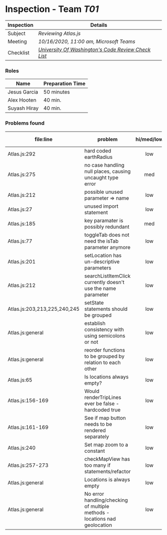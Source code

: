 # Inspection - Team *T01* 
 
| Inspection | Details |
| ----- | ----- |
| Subject | *Reviewing Atlas.js* |
| Meeting | *10/16/2020, 11:00 am, Microsoft Teams* |
| Checklist | *[University Of Washington's Code Review Check List](https://www.google.com/url?sa=t&rct=j&q=&esrc=s&source=web&cd=&ved=2ahUKEwilifury7TsAhXaGM0KHTllA_oQFjAGegQIARAC&url=https%3A%2F%2Fcourses.cs.washington.edu%2Fcourses%2Fcse403%2F12wi%2Fsections%2F12wi_code_review_checklist.pdf&usg=AOvVaw1FYJUky_S6za5HoAUkwXai)* |

### Roles

| Name | Preparation Time |
| ---- | ---- |
|Jesus Garcia| 50 minutes |
| Alex Hooten | 40 min. |
| Suyash Hiray | 40 min. |

### Problems found

| file:line | problem | hi/med/low | who found | github#  |
| --- | --- | :---: | :---: | --- |
|Atlas.js:292| hard coded earthRadius|low |Jesus| |
|Atlas.js:275| no case handling null places, causing uncaught type error| med | Jesus| |
|Atlas.js:212| possible unused parameter => name|low|Jesus||
|Atlas.js:27 | unused import statement | low | Jesus | |
|Atlas.js:185| key paramater is possibly redundant| med| Jesus||
| Atlas.js:77 | toggleTab does not need the isTab parameter anymore | low | Alex |  |
| Atlas.js:201 | setLocation has un-descriptive parameters | low | Alex | |
| Atlas.js:212 | searchListItemClick currently doesn't use the name parameter | low | Alex | |
| Atlas.js:203,213,225,240,245 | setState statements should be grouped | low | Alex | |
| Atlas.js:general | establish consistency with using semicolons or not | low | Alex | |
| Atlas.js:general | reorder functions to be grouped by relation to each other | low | Alex | |
| Atlas.js:65 | Is locations always empty? | low | Suyash | |
| Atlas.js:156-169 | Would renderTripLines ever be false - hardcoded true | low | Suyash | |
| Atlas.js:161-169 | See if map button needs to be rendered separately | low | Suyash | |
| Atlas.js:240 | Set map zoom to a constant | low | Suyash | |
| Atlas.js:257-273 | checkMapView has too many if statements/refactor | low | Suyash | |
| Atlas.js:general | Locations is always empty | low | Suyash | |
| Atlas.js:general | No error handling/checking of multiple methods - locations nad geolocation | low | Suyash | |

